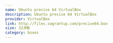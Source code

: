 ```yaml
---
name: Ubuntu precise 64 VirtualBox
description: Ubuntu precise 64 VirtualBox
provider: VirtualBox
link: http://files.vagrantup.com/precise64.box
size: 323MB
category: boxes
---
```


